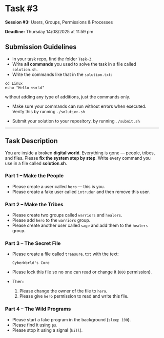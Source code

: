 # Task #3

**Session #3:** Users, Groups, Permissions & Processes

**Deadline:** Thursday 14/08/2025 at 11:59 pm

## Submission Guidelines

- In your task repo, find the folder `Task-3`.
- Write **all commands** you used to solve the task in a file called `solution.sh`.
- Write the commands like that in the `solution.txt`:
```
cd Linux
echo "Hello world"
```
without adding any type of additions, just the commands only.
* Make sure your commands can run without errors when executed. Verify this by running `./solution.sh`

* Submit your solution to your repository, by running `./submit.sh` 

---

## Task Description

You are inside a broken **digital world**. Everything is gone — people, tribes, and files. Please **fix the system step by step**.
Write every command you use in a file called **solution.sh**.


### **Part 1 – Make the People**

* Please create a user called `hero` — this is you.
* Please create a fake user called `intruder` and then remove this user.


### **Part 2 – Make the Tribes**

* Please create two groups called `warriors` and `healers`.
* Please add `hero` to the `warriors` group.
* Please create another user called `sage` and add them to the `healers` group.


### **Part 3 – The Secret File**

* Please create a file called `treasure.txt` with the text:

  ```
  CyberWorld's Core
  ```
* Please lock this file so no one can read or change it (`000` permission).
* Then:

  1. Please change the owner of the file to `hero`.
  2. Please give `hero` permission to read and write this file.


### **Part 4 – The Wild Programs**

* Please start a fake program in the background (`sleep 100`).
* Please find it using `ps`.
* Please stop it using a signal (`kill`).

